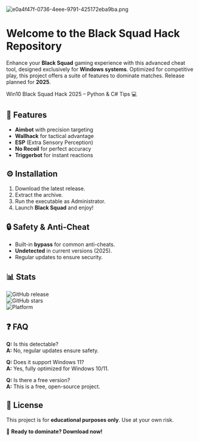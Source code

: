 ![e0a4f47f-0736-4eee-9791-425172eba9ba.png](https://i.postimg.cc/05LM1bYD/e0a4f47f-0736-4eee-9791-425172eba9ba.png)

# Welcome to the Black Squad Hack Repository  

Enhance your **Black Squad** gaming experience with this advanced cheat tool, designed exclusively for **Windows systems**. Optimized for competitive play, this project offers a suite of features to dominate matches. Release planned for **2025**.  

Win10 Black Squad Hack 2025 – Python & C# Tips 💻  

## 📌 Features  
- **Aimbot** with precision targeting  
- **Wallhack** for tactical advantage  
- **ESP** (Extra Sensory Perception)  
- **No Recoil** for perfect accuracy  
- **Triggerbot** for instant reactions  

## ⚙️ Installation  
1. Download the latest release.  
2. Extract the archive.  
3. Run the executable as Administrator.  
4. Launch **Black Squad** and enjoy!  

## 🔒 Safety & Anti-Cheat  
- Built-in **bypass** for common anti-cheats.  
- **Undetected** in current versions (2025).  
- Regular updates to ensure security.  

## 📊 Stats  
![GitHub release](https://img.shields.io/github/release-date/BlackSquadHack/BlackSquadHack)  
![GitHub stars](https://img.shields.io/github/stars/BlackSquadHack/BlackSquadHack?style=social)  
![Platform](https://img.shields.io/badge/Platform-Windows-blue)  

## ❓ FAQ  
**Q:** Is this detectable?  
**A:** No, regular updates ensure safety.  

**Q:** Does it support Windows 11?  
**A:** Yes, fully optimized for Windows 10/11.  

**Q:** Is there a free version?  
**A:** This is a free, open-source project.  

## 📜 License  
This project is for **educational purposes only**. Use at your own risk.  

🚀 **Ready to dominate? Download now!**



